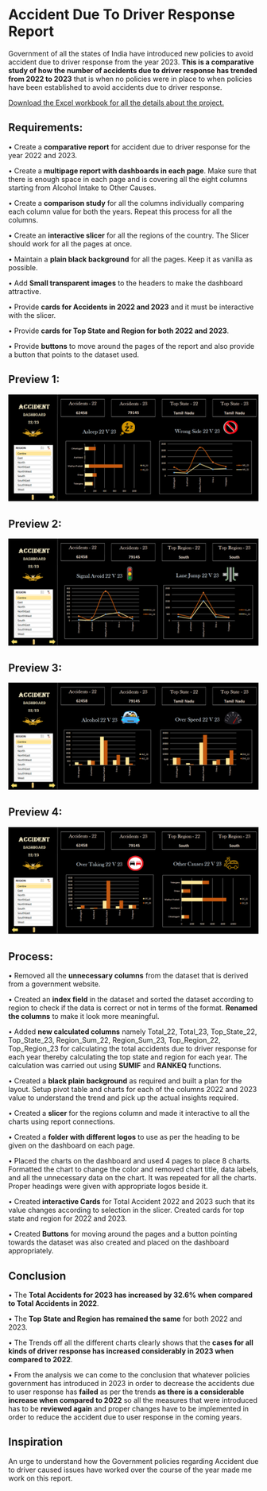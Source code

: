 
# Accident Due To Driver Response Report

Government of all the states of India have introduced new policies to avoid accident due to driver response from the year 2023. **This is a comparative study of how the number of accidents due to driver response has trended from 2022 to 2023** that is when no policies were in place to when policies have been established to avoid accidents due to driver response.

[Download the Excel workbook for all the details about the project.](Acc_Dashboard.xlsx)

## Requirements:

•	Create a **comparative report** for accident due to driver response for the year 2022 and 2023.

•	Create a **multipage report with dashboards in each page**. Make sure that there is enough space in each page and is covering all the eight columns starting from Alcohol Intake to Other Causes.

•	Create a **comparison study** for all the columns individually comparing each column value for both the years. Repeat this process for all the columns.

•	Create an **interactive slicer** for all the regions of the country. The Slicer should work for all the pages at once.

•	Maintain a **plain black background** for all the pages. Keep it as vanilla as possible.

•	Add **Small transparent images** to the headers to make the dashboard attractive.

•	Provide **cards for Accidents in 2022 and 2023** and it must be interactive with the slicer.

•	Provide **cards for Top State and Region for both 2022 and 2023**.

•	Provide **buttons** to move around the pages of the report and also provide a button that points to the dataset used.

## Preview 1:

![Preview_1](Picture1.png)

## Preview 2:

![Preview_2](Picture2.png)

## Preview 3:

![Preview_3](Picture3.png)

## Preview 4:

![Preview_4](Picture4.png)

## Process:

•	Removed all the **unnecessary columns** from the dataset that is derived from a government website.

•	Created an **index field** in the dataset and sorted the dataset according to region to check if the data is correct or not in terms of the format. **Renamed the columns** to make it look more meaningful.

•	Added **new calculated columns** namely Total_22, Total_23, Top_State_22, Top_State_23, Region_Sum_22, Region_Sum_23, Top_Region_22, Top_Region_23 for calculating the total accidents due to driver response for each year thereby calculating the top state and region for each year. The calculation was carried out using **SUMIF** and **RANKEQ** functions.

•	Created a **black plain background** as required and built a plan for the layout. Setup pivot table and charts for each of the columns 2022 and 2023 value to understand the trend and pick up the actual insights required.

•	Created a **slicer** for the regions column and made it interactive to all the charts using report connections. 

•	Created a **folder with different logos** to use as per the heading to be given on the dashboard on each page.

•	Placed the charts on the dashboard and used 4 pages to place 8 charts. Formatted the chart to change the color and removed chart title, data labels, and all the unnecessary data on the chart. It was repeated for all the charts. Proper headings were given with appropriate logos beside it.

•	Created **interactive Cards** for Total Accident 2022 and 2023 such that its value changes according to selection in the slicer. Created cards for top state and region for 2022 and 2023.

•	Created **Buttons** for moving around the pages and a button pointing towards the dataset was also created and placed on the dashboard appropriately.

## Conclusion

•	The **Total Accidents for 2023 has increased by 32.6% when compared to Total Accidents in 2022**. 

•	The **Top State and Region has remained the same** for both 2022 and 2023. 

•	The Trends off all the different charts clearly shows that the **cases for all kinds of driver response has increased considerably in 2023 when compared to 2022**.

•	From the analysis we can come to the conclusion that whatever policies government has introduced in 2023 in order to decrease the accidents due to user response has **failed** as per the trends **as there is a considerable increase when compared to 2022** so all the measures that were introduced has to be **reviewed again** and proper changes have to be implemented in order to reduce the accident due to user response in the coming years.

## Inspiration

An urge to understand how the Government policies regarding Accident due to driver caused issues have worked over the course of the year made me work on this report. 





